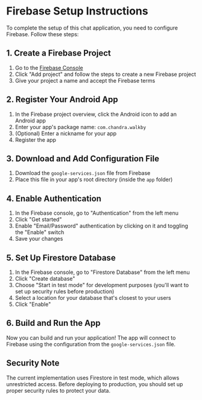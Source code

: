 # Firebase Setup Instructions

To complete the setup of this chat application, you need to configure Firebase. Follow these steps:

## 1. Create a Firebase Project

1. Go to the [Firebase Console](https://console.firebase.google.com/)
2. Click "Add project" and follow the steps to create a new Firebase project
3. Give your project a name and accept the Firebase terms

## 2. Register Your Android App

1. In the Firebase project overview, click the Android icon to add an Android app
2. Enter your app's package name: `com.chandra.walkby`
3. (Optional) Enter a nickname for your app
4. Register the app

## 3. Download and Add Configuration File

1. Download the `google-services.json` file from Firebase
2. Place this file in your app's root directory (inside the `app` folder)

## 4. Enable Authentication

1. In the Firebase console, go to "Authentication" from the left menu
2. Click "Get started"
3. Enable "Email/Password" authentication by clicking on it and toggling the "Enable" switch
4. Save your changes

## 5. Set Up Firestore Database

1. In the Firebase console, go to "Firestore Database" from the left menu
2. Click "Create database"
3. Choose "Start in test mode" for development purposes (you'll want to set up security rules before production)
4. Select a location for your database that's closest to your users
5. Click "Enable"

## 6. Build and Run the App

Now you can build and run your application! The app will connect to Firebase using the configuration from the `google-services.json` file.

## Security Note

The current implementation uses Firestore in test mode, which allows unrestricted access. Before deploying to production, you should set up proper security rules to protect your data. 